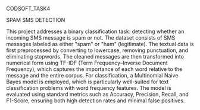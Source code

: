CODSOFT_TASK4

SPAM SMS DETECTION

This project addresses a binary classification task: detecting whether an incoming SMS message is spam or not. The dataset consists of SMS messages labeled as either "spam" or "ham" (legitimate). The textual data is first preprocessed by converting to lowercase, removing punctuation, and eliminating stopwords. The cleaned messages are then transformed into numerical form using TF-IDF (Term Frequency–Inverse Document Frequency), which captures the importance of each word relative to the message and the entire corpus. For classification, a Multinomial Naive Bayes model is employed, which is particularly well-suited for text classification problems with word frequency features. The model is evaluated using standard metrics such as Accuracy, Precision, Recall, and F1-Score, ensuring both high detection rates and minimal false positives.
